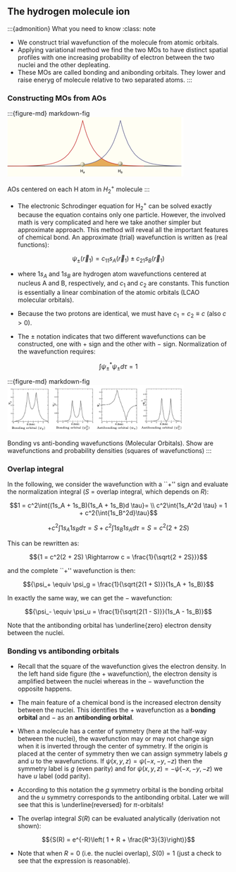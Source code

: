 ## The hydrogen molecule ion

:::{admonition} What you need to know
:class: note

-  We construct trial wavefunction of the molecule from atomic orbitals.
- Applying variational method we find the two MOs to have distinct spatial profiles with one increasing probability of electron between the two nuclei and the other depleating. 
- These MOs are called bonding and anibonding orbitals. They lower and raise eneryg of molecule relative to two separated atoms. 
:::

### Constructing MOs from AOs

:::{figure-md} markdown-fig
<img src="./images/Starting_aos.png" alt="electro" class="bg-primary mb-1" width="400px">

AOs centered on each H atom in $H^{+}_2$ molecule
:::

- The electronic Schrodinger equation for H$_2^+$ can be solved exactly because the equation contains only one particle. However, the  involved math is very complicated and here we take another simpler but  approximate approach. This method will reveal all the important features of chemical bond. An approximate (trial) wavefunction is written as (real functions):

$${\psi_\pm(\vec{r}_1) = c_11s_A(\vec{r}_1) \pm c_21s_B(\vec{r}_1)}$$

- where $1s_A$ and $1s_B$ are hydrogen atom wavefunctions centered at nucleus A 
and B, respectively, and $c_1$ and $c_2$ are constants. This function is
essentially a linear combination of the atomic orbitals (LCAO molecular
orbitals). 
- Because the two protons are identical, we must have $c_1 = c_2 \equiv c$ (also $c > 0$).

- The $\pm$ notation indicates that two different wavefunctions can be 
constructed, one with + sign and the other with $-$ sign. Normalization of the wavefunction requires:

$${\int{\psi_\pm^*\psi_\pm d\tau} = 1}$$

:::{figure-md} markdown-fig
<img src="./images/b_vs_u.png" alt="electro" class="bg-primary mb-1" width="400px">

Bonding vs anti-bonding wavefunctions (Molecular Orbitals). Show are wavefunctions and probability densities (squares of wavefunctions)
:::

### Overlap integral

In the following, we consider the wavefunction with a ``+'' sign and evaluate the normalization integral ($S$ = overlap integral, which depends on $R$):


$$1 = c^2\int{(1s_A + 1s_B)(1s_A + 1s_B)d \tau}= \\ c^2\int{1s_A^2d \tau} = 1 + c^2{\int{1s_B^2d}\tau}$$

$$+ c^2{\int{1s_A1s_Bd\tau}}{= S}+ c^2{\int{1s_B1s_Ad\tau}}{= S}= c^2(2 + 2S)$$


This can be rewritten as:

$${1 = c^2(2 + 2S) \Rightarrow c = \frac{1}{\sqrt{2 + 2S}}}$$

and the complete ``+'' wavefunction is then:

$${\psi_+ \equiv \psi_g = \frac{1}{\sqrt{2(1 + S)}}(1s_A + 1s_B)}$$

In exactly the same way, we can get the $-$ wavefunction:

$${\psi_- \equiv \psi_u = \frac{1}{\sqrt{2(1 - S)}}(1s_A - 1s_B)}$$



Note that the antibonding orbital has \underline{zero} electron density between the nuclei.

### Bonding vs antibonding orbitals

- Recall that the square of the wavefunction gives the electron density. In the left hand side figure (the + wavefunction), the electron density is amplified between the nuclei whereas in the $-$ wavefunction the opposite happens. 

- The main feature of a chemical bond is the increased electron  density between the nuclei. This identifies the + wavefunction as a  **bonding orbital** and $-$ as an **antibonding orbital**.

- When a molecule has a center of symmetry (here at the half-way between the 
nuclei), the wavefunction may or may not change sign when it is inverted
through the center of symmetry. If the origin is placed at the center of 
symmetry then we can assign symmetry labels $g$ and $u$ to the wavefunctions.
If $\psi(x, y, z) = \psi(-x, -y, -z)$ then the symmetry label is
$g$ (even parity) and for $\psi(x, y, z) = -\psi(-x, -y, -z)$ we have $u$ label
(odd parity). 
-  According to this notation the $g$ symmetry orbital is the 
bonding orbital and the $u$ symmetry corresponds to the antibonding orbital.
Later we will see that this is \underline{reversed} for $\pi$-orbitals!

- The overlap integral $S(R)$ can be evaluated analytically (derivation not shown):

$${S(R) = e^{-R}\left( 1 + R + \frac{R^3}{3}\right)}$$

- Note that when $R = 0$ (i.e. the nuclei overlap), $S(0) = 1$ (just a check to see that the expression is reasonable).


